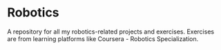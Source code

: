 # Robotics
A repository for all my robotics-related projects and exercises. 
Exercises are from learning platforms like Coursera - Robotics Specialization.
